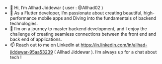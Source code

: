 - 👋 Hi, I’m Allhad Jiddewar ( user : @Allhad02 )
- 👀 As a Flutter developer, I’m passionate about creating beautiful, high-performance mobile apps and Diving into the fundamentals of backend technologies.
- 🌱 I’m on a journey to master backend development, and I enjoy the challenge of creating seamless connections between the front end and back end of applications.
- 📫 Reach out to me on LinkedIn at https://in.linkedin.com/in/allhad-jiddewar-95aa53239 ( Allhad Jiddewar ). I’m always up for a chat about tech !

<!---
Allhad02/Allhad02 is a ✨ special ✨ repository because its `README.md` (this file) appears on your GitHub profile.
You can click the Preview link to take a look at your changes.
--->
